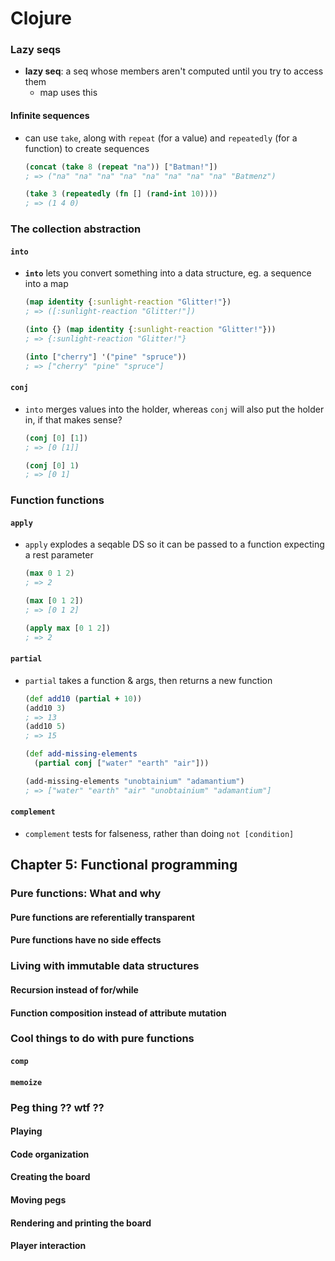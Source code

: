 # Clojure

### Lazy seqs

* __lazy seq__: a seq whose members aren't computed until you try to access them
  - map uses this

#### Infinite sequences

* can use `take`, along with `repeat` (for a value) and `repeatedly` (for a function) to create sequences
  ```clojure
  (concat (take 8 (repeat "na")) ["Batman!"])
  ; => ("na" "na" "na" "na" "na" "na" "na" "na" "Batmenz")

  (take 3 (repeatedly (fn [] (rand-int 10))))
  ; => (1 4 0)
  ```

### The collection abstraction

#### `into`

* __`into`__ lets you convert something into a data structure, eg. a sequence into a map
  ```clojure
  (map identity {:sunlight-reaction "Glitter!"})
  ; => ([:sunlight-reaction "Glitter!"])

  (into {} (map identity {:sunlight-reaction "Glitter!"}))
  ; => {:sunlight-reaction "Glitter!"}

  (into ["cherry"] '("pine" "spruce"))
  ; => ["cherry" "pine" "spruce"]
  ```

#### `conj`

* `into` merges values into the holder, whereas `conj` will also put the holder in, if that makes sense?
  ```clojure
  (conj [0] [1])
  ; => [0 [1]]

  (conj [0] 1)
  ; => [0 1]
  ```

### Function functions

#### `apply`

* `apply` explodes a seqable DS so it can be passed to a function expecting a rest parameter
  ```clojure
  (max 0 1 2)
  ; => 2

  (max [0 1 2])
  ; => [0 1 2]

  (apply max [0 1 2])
  ; => 2
  ```

#### `partial`

* `partial` takes a function & args, then returns a new function
  ```clojure
  (def add10 (partial + 10))
  (add10 3)
  ; => 13
  (add10 5)
  ; => 15

  (def add-missing-elements
    (partial conj ["water" "earth" "air"]))

  (add-missing-elements "unobtainium" "adamantium")
  ; => ["water" "earth" "air" "unobtainium" "adamantium"]
  ```

#### `complement`

* `complement` tests for falseness, rather than doing `not [condition]`

## Chapter 5: Functional programming

### Pure functions: What and why

#### Pure functions are referentially transparent

#### Pure functions have no side effects

### Living with immutable data structures

#### Recursion instead of for/while

#### Function composition instead of attribute mutation

### Cool things to do with pure functions

#### `comp`

#### `memoize`

### Peg thing ?? wtf ??

#### Playing

#### Code organization

#### Creating the board

#### Moving pegs

#### Rendering and printing the board

#### Player interaction
